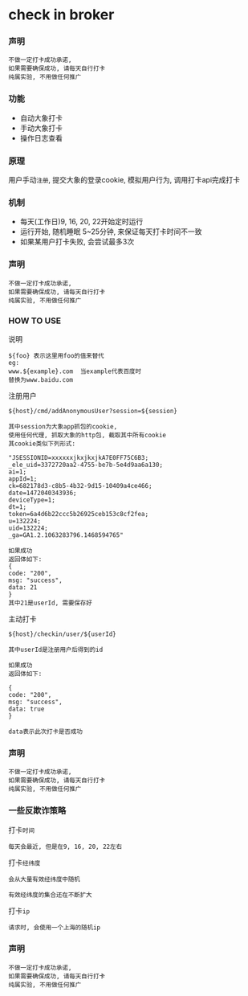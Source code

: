 # check in broker

### 声明

```
不做一定打卡成功承诺, 
如果需要确保成功, 请每天自行打卡
纯属实验, 不用做任何推广
```

### 功能
* 自动大象打卡
* 手动大象打卡
* 操作日志查看


### 原理
用户手动``注册``, 提交大象的登录cookie, 模拟用户行为, 调用打卡api完成打卡

### 机制

* 每天(工作日)9, 16, 20, 22开始定时运行
* 运行开始, 随机睡眠 5~25分钟, 来保证每天打卡时间不一致
* 如果某用户打卡失败, 会尝试最多3次

### 声明

```
不做一定打卡成功承诺, 
如果需要确保成功, 请每天自行打卡
纯属实验, 不用做任何推广
```

### HOW TO USE

说明

```
${foo} 表示这里用foo的值来替代
eg: 
www.${example}.com  当example代表百度时
替换为www.baidu.com
```

注册用户

```
${host}/cmd/addAnonymousUser?session=${session}

其中session为大象app抓包的cookie, 
使用任何代理, 抓取大象的http包, 截取其中所有cookie
其cookie类似下列形式:

"JSESSIONID=xxxxxxjkxjkxjkA7E0FF75C6B3;
_ele_uid=3372720aa2-4755-be7b-5e4d9aa6a130;
ai=1;
appId=1;
ck=682178d3-c8b5-4b32-9d15-10409a4ce466;
date=1472040343936;
deviceType=1;
dt=1;
token=6a4d6b22ccc5b26925ceb153c8cf2fea;
u=132224;
uid=132224;
_ga=GA1.2.1063283796.1468594765"

如果成功
返回体如下:
{
code: "200",
msg: "success",
data: 21
}
其中21是userId, 需要保存好
```

主动打卡

```
${host}/checkin/user/${userId}

其中userId是注册用户后得到的id

如果成功
返回体如下:

{
code: "200",
msg: "success",
data: true
}

data表示此次打卡是否成功
```

### 声明

```
不做一定打卡成功承诺, 
如果需要确保成功, 请每天自行打卡
纯属实验, 不用做任何推广
```

###  一些反欺诈策略

打卡``时间``

```
每天会最近, 但是在9, 16, 20, 22左右
```

打卡``经纬度``

```
会从大量有效经纬度中随机

有效经纬度的集合还在不断扩大
```

打卡``ip``

```
请求时, 会使用一个上海的随机ip
```

### 声明

```
不做一定打卡成功承诺, 
如果需要确保成功, 请每天自行打卡
纯属实验, 不用做任何推广
```